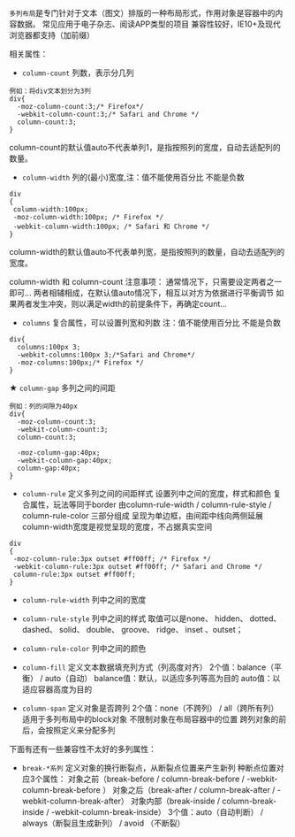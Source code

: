 
`多列布局`是专门针对于文本（图文）排版的一种布局形式，作用对象是容器中的内容数据。
常见应用于电子杂志、阅读APP类型的项目
兼容性较好，IE10+及现代浏览器都支持（加前缀）

相关属性：
- `column-count` 列数，表示分几列
```
例如：将div文本划分为3列
div{
  -moz-column-count:3;/* Firefox*/
  -webkit-column-count:3;/* Safari and Chrome */
  column-count:3;
}
```
column-count的默认值auto不代表单列1，是指按照列的宽度，自动去适配列的数量。
- `column-width` 列的(最小)宽度,注：值不能使用百分比 不能是负数
```
div
{
 column-width:100px;
 -moz-column-width:100px; /* Firefox */
 -webkit-column-width:100px; /* Safari 和 Chrome */
}
```
column-width的默认值auto不代表单列宽，是指按照列的数量，自动去适配列的宽度。

column-width  和  column-count 注意事项：
通常情况下，只需要设定两者之一即可…
两者相辅相成，在默认值auto情况下，相互以对方为依据进行平衡调节
如果两者发生冲突，则以满足width的前提条件下，再确定count…

- `columns`	复合属性，可以设置列宽和列数 注：值不能使用百分比 不能是负数
```
div{
  columns:100px 3;
  -webkit-columns:100px 3;/*Safari and Chrome*/
  -moz-columns:100px;/* Firefox */
}
```
★ `column-gap` 多列之间的间距
```
例如：列的间隙为40px
div{
  -moz-column-count:3;
  -webkit-column-count:3;
  column-count:3;

  -moz-column-gap:40px;
  -webkit-column-gap:40px;
  column-gap:40px;
}
```
- `column-rule` 
定义多列之间的间距样式
设置列中之间的宽度，样式和颜色
复合属性，玩法等同于border
由column-rule-width / column-rule-style / column-rule-color 三部分组成
呈现为单边框，由间距中线向两侧延展
column-width宽度是视觉呈现的宽度，不占据真实空间

```
div
{
 -moz-column-rule:3px outset #ff00ff; /* Firefox */
 -webkit-column-rule:3px outset #ff00ff; /* Safari and Chrome */
 column-rule:3px outset #ff00ff;
}
```
- `column-rule-width` 列中之间的宽度
- `column-rule-style` 列中之间的样式
取值可以是none、 hidden、 dotted、	dashed、 solid、 double、 groove、	 ridge、 inset 、outset；
- `column-rule-color` 列中之间的颜色


- `column-fill`	
定义文本数据填充列方式（列高度对齐）
2个值：balance（平衡） /  auto（自动）
balance值：默认，以适应多列等高为目的
auto值：以适应容器高度为目的

- `column-span`	
定义对象是否跨列 
2个值：none（不跨列） / all（跨所有列）
适用于多列布局中的block对象
不限制对象在布局容器中的位置
跨列对象的前后，会按照定义来分配多列

下面有还有一些兼容性不太好的多列属性：
- `break-*系列`
定义对象的换行断裂点，从断裂点位置来产生新列
种断点位置对应3个属性：
对象之前（break-before  / column-break-before  /  -webkit- column-break-before ） 
对象之后（break-after  / column-break-after  / -webkit-column-break-after）
对象内部（break-inside  / column-break-inside  / -webkit-column-break-inside）
3个值：auto（自动判断）   /   always（断裂且生成新列）  /  avoid  （不断裂）



